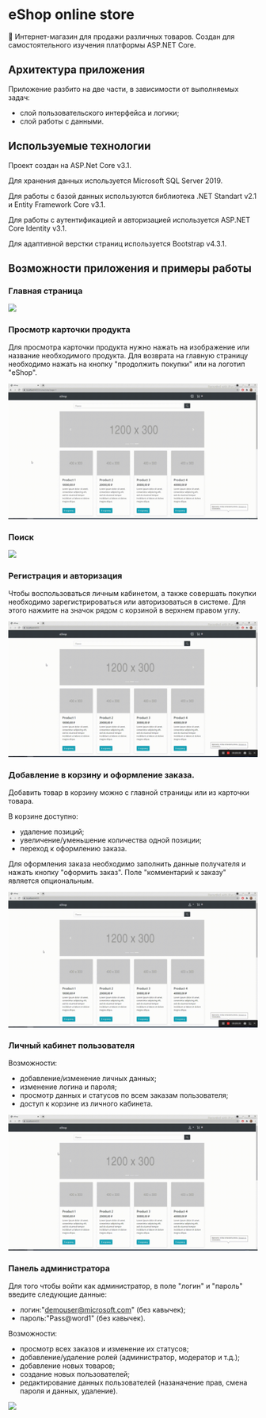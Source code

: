 # eShop online store
:shopping_cart: Интернет-магазин для продажи различных товаров. Создан для самостоятельного изучения платформы ASP.NET Core.
## Архитектура приложения
Приложение разбито на две части, в зависимости от выполняемых задач:
- слой пользовательского интерфейса и логики;
- слой работы с данными.
## Используемые технологии
Проект создан на ASP.Net Core v3.1.

Для хранения данных используется Microsoft SQL Server 2019.

Для работы с базой данных используются библиотека .NET Standart v2.1 и Entity Framework Core v3.1.

Для работы с аутентификацией и авторизацией используется ASP.NET Core Identity v3.1.

Для адаптивной верстки страниц используется Bootstrap v4.3.1.
## Возможности приложения и примеры работы
### Главная страница
![](Главная-страница.gif)
### Просмотр карточки продукта
Для просмотра карточки продукта нужно нажать на изображение или название необходимого продукта.
Для возврата на главную страницу необходимо нажать на кнопку "продолжить покупки" или на логотип "eShop".

![](Карточка-продукта.gif)
### Поиск
![](Поиск.gif)
### Регистрация и авторизация
Чтобы воспользоваться личным кабинетом, а также совершать покупки необходимо зарегистрироваться или авторизоваться в системе.
Для этого нажмите на значок рядом с корзиной в верхнем правом углу.

![](Регистрация-и-авторизация.gif)
### Добавление в корзину и оформление заказа.
Добавить товар в корзину можно с главной страницы или из карточки товара.

В корзине доступно:
- удаление позиций;
- увеличение/уменьшение количества одной позиции;
- переход к оформлению заказа.

Для оформления заказа необходимо заполнить данные получателя и нажать кнопку "оформить заказ". Поле "комментарий к заказу" является опциональным.

![](Добавление-в-корзину-и-оформление-заказа.gif)
### Личный кабинет пользователя
Возможности:
- добавление/изменение личных данных;
- изменение логина и пароля;
- просмотр данных и статусов по всем заказам пользователя;
- доступ к корзине из личного кабинета.

![](Личный-кабинет-пользователя.gif)

### Панель администратора
Для того чтобы войти как администратор, в поле "логин" и "пароль" введите следующие данные:
- логин:"demouser@microsoft.com" (без кавычек);
- пароль:"Pass@word1" (без кавычек).

Возможности:
- просмотр всех заказов и изменение их статусов;
- добавление/удаление ролей (администратор, модератор и т.д.);
- добавление новых товаров;
- создание новых пользователей;
- редактирование данных пользователей (назаначение прав, смена пароля и данных, удаление).

![](Работа-с-панелью-админа.gif)
